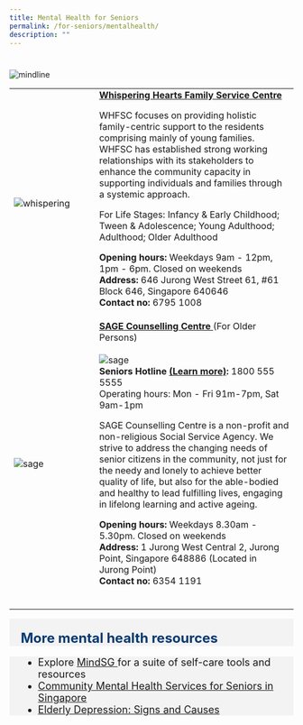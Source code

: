 ```yaml
---
title: Mental Health for Seniors
permalink: /for-seniors/mentalhealth/
description: ""
---
```

# 


<img alt="mindline" src="https://supportgowhere.life.gov.sg/static/Img_Mast_Seniors-260a8c55.svg">


<p>
	
<table style="width:100%">
  <tbody><tr>
		
</tr>
		<tr>
    <td style="width:30%">
      <img alt="whispering" src="https://viriya.org.sg/wp-content/uploads/2017/07/WHFSC-YEC-2018-Group-e1560440356492.jpg">
    </td>	
    <td style="width:70%">
      			<b>	<a target="_blank" href="https://viriya.org.sg/our-services/family-services/whispering-hearts-family-service-centre/">Whispering Hearts Family Service Centre </a></b><br>
   <p>WHFSC focuses on providing holistic family-centric support to the residents comprising mainly of young families. WHFSC has established strong working relationships with its stakeholders to enhance the community capacity in supporting individuals and families through a systemic approach. </p><p> For Life Stages: Infancy &amp; Early Childhood; Tween &amp; Adolescence; Young Adulthood; Adulthood; Older Adulthood
			</p><p>
			<b> Opening hours: </b> Weekdays 9am - 12pm, 1pm - 6pm. Closed on weekends <br>
			<b> Address:</b> 646 Jurong West Street 61, #61 Block 646, Singapore 640646 <br>
			<b> Contact no: </b> 6795 1008 <br>
			</p></td></tr><tr>
    <td style="width:30%">
      <img alt="sage" src="https://www.sagecc.org.sg/static/media/logo-dark.3dd116e1.png">
    </td>	
    <td style="width:70%">
      			<b>	<a target="_blank" href="https://www.sagecc.org.sg/">SAGE Counselling Centre </a></b> (For Older Persons)<br><br>
			<img alt="sage" src="https://www.sagecc.org.sg/static/media/SHL.de7bd148.png">
			<br><b>Seniors Hotline <a target="_blank" href="https://www.sagecc.org.sg/#/ourWork">(Learn more)</a>:</b> 1800 555 5555 <br> Operating hours: Mon - Fri 91m-7pm, Sat 9am-1pm
		 <p>SAGE Counselling Centre is a non-profit and non-religious Social Service Agency. We strive to address the changing needs of senior citizens in the community, not just for the needy and lonely to achieve better quality of life, but also for the able-bodied and healthy to lead fulfilling lives, engaging in lifelong learning and active ageing.
			</p><p>
			<b> Opening hours: </b> Weekdays 8.30am - 5.30pm. Closed on weekends <br>
			<b> Address:</b> 1 Jurong West Central 2, Jurong Point, Singapore 648886 (Located in Jurong Point) <br>
			<b> Contact no: </b> 6354 1191 <br>
    <br></p></td>
  </tr></tbody></table></p><p></p><p></p>
	
	


<div class="row" style="font-size:24px; font-weight: 700; color: #063970; background-color: #f3f3f3; padding: 20px 0px 0px 20px;"> More mental health resources  </div>
<div class="row" style="font-size:18px ;background-color: #f3f3f3; padding: 0px 25px 0px 20px;">
	<ul>
		<li>Explore <a target="_blank" href="https://www.healthhub.sg/programmes/186/MindSG/Discover">MindSG </a> for a suite of self-care tools and resources
		</li><li><a href="https://supportgowhere.life.gov.sg/static/Img_Mast_Seniors-260a8c55.svg">Community Mental Health Services for Seniors in Singapore </a></li>
		<li><a href="https://www.healthxchange.sg/seniors/ageing-concerns/elderly-depression-signs-causes"> Elderly Depression: Signs and Causes</a>  </li>
	</ul>
</div>